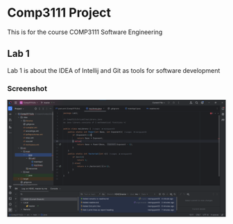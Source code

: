 # Comp3111 Project

This is for the course COMP3111 Software Engineering

## Lab 1

Lab 1 is about the IDEA of Intellij and Git as tools for software development

### Screenshot

![Screenshot of Intellij](intellij.png "IntelliJ")